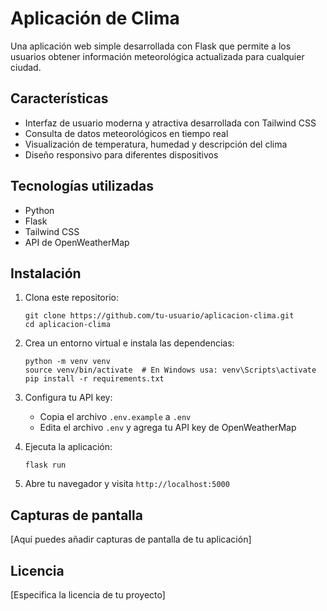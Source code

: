 # Aplicación de Clima

Una aplicación web simple desarrollada con Flask que permite a los usuarios obtener información meteorológica actualizada para cualquier ciudad.

## Características

- Interfaz de usuario moderna y atractiva desarrollada con Tailwind CSS
- Consulta de datos meteorológicos en tiempo real
- Visualización de temperatura, humedad y descripción del clima
- Diseño responsivo para diferentes dispositivos

## Tecnologías utilizadas

- Python
- Flask
- Tailwind CSS
- API de OpenWeatherMap

## Instalación

1. Clona este repositorio:
   ```
   git clone https://github.com/tu-usuario/aplicacion-clima.git
   cd aplicacion-clima
   ```

2. Crea un entorno virtual e instala las dependencias:
   ```
   python -m venv venv
   source venv/bin/activate  # En Windows usa: venv\Scripts\activate
   pip install -r requirements.txt
   ```

3. Configura tu API key:
   - Copia el archivo `.env.example` a `.env`
   - Edita el archivo `.env` y agrega tu API key de OpenWeatherMap

4. Ejecuta la aplicación:
   ```
   flask run
   ```

5. Abre tu navegador y visita `http://localhost:5000`

## Capturas de pantalla

[Aquí puedes añadir capturas de pantalla de tu aplicación]

## Licencia

[Especifica la licencia de tu proyecto] 